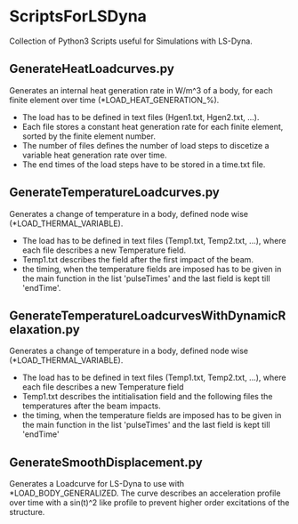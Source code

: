 # ScriptsForLSDyna
Collection of Python3 Scripts useful for Simulations with LS-Dyna.
## GenerateHeatLoadcurves.py
Generates an internal heat generation rate in W/m^3 of a body, for each finite element over time (*LOAD_HEAT_GENERATION_%).
- The load has to be defined in text files (Hgen1.txt, Hgen2.txt, ...).
- Each file stores a constant heat generation rate for each finite element, sorted by the finite element number.
- The number of files defines the number of load steps to discetize a variable heat generation rate over time.
- The end times of the load steps have to be stored in a time.txt file.

## GenerateTemperatureLoadcurves.py
Generates a change of temperature in a body, defined node wise (*LOAD_THERMAL_VARIABLE).
- The load has to be defined in text files (Temp1.txt, Temp2.txt, ...), where each file describes a new Temperature field.
- Temp1.txt describes the field after the first impact of the beam.
- the timing, when the temperature fields are imposed has to be given in the main function in the list 'pulseTimes' and the last field is kept till 'endTime'.

## GenerateTemperatureLoadcurvesWithDynamicRelaxation.py
Generates a change of temperature in a body, defined node wise (*LOAD_THERMAL_VARIABLE).
- The load has to be defined in text files (Temp1.txt, Temp2.txt, ...), where each file describes a new Temperature field
- Temp1.txt describes the intitialisation field and the following files the temperatures after the beam impacts.
- the timing, when the temperature fields are imposed has to be given in the main function in the list 'pulseTimes' and the last field is kept till 'endTime'

## GenerateSmoothDisplacement.py
Generates a Loadcurve for LS-Dyna to use with \*LOAD_BODY_GENERALIZED. The curve describes an acceleration profile over time with a sin(t)^2 like profile to prevent higher order excitations of the structure. 